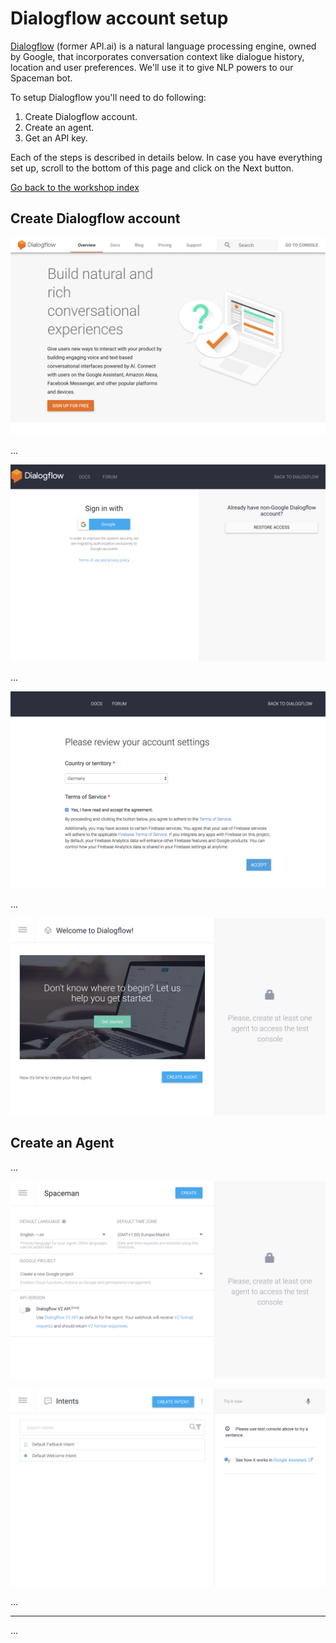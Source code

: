 # Dialogflow account setup

[Dialogflow](https://dialogflow.com) (former API.ai) is a natural language processing engine, owned by Google, that incorporates conversation context like dialogue history, location and user preferences. We'll use it to give NLP powers to our Spaceman bot.

To setup Dialogflow you'll need to do following:

1. Create Dialogflow account.
2. Create an agent.
3. Get an API key.

Each of the steps is described in details below. In case you have everything set up, scroll to the bottom of this page and click on the Next button.

[Go back to the workshop index](../README.md)

## Create Dialogflow account

![](../assets/figure-c.1.png)

...

![](../assets/figure-c.2.png)

...

![](../assets/figure-c.3.png)

...

![](../assets/figure-c.4.png)

## Create an Agent

...

![](../assets/figure-c.5.png)

![](../assets/figure-c.6.png)

...



-----

...